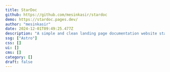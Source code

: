 ```yaml
---
title: StarDoc
github: https://github.com/mesinkasir/stardoc
demo: https://stardoc.pages.dev/
author: "mesinkasir"
date: 2024-12-01T09:49:25.477Z
description: "A simple and clean landing page documentation website starlight."
ssg: ["Astro"]
css: []
ui: []
cms: []
category: []
draft: false
---
```


